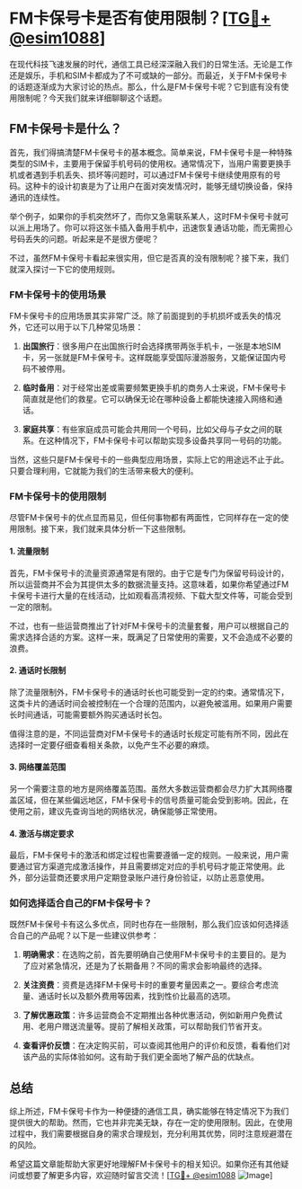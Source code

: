 # FM卡保号卡是否有使用限制？[[TG💪+ @esim1088](https://t.me/s/esim1088)]

在现代科技飞速发展的时代，通信工具已经深深融入我们的日常生活。无论是工作还是娱乐，手机和SIM卡都成为了不可或缺的一部分。而最近，关于FM卡保号卡的话题逐渐成为大家讨论的热点。那么，什么是FM卡保号卡呢？它到底有没有使用限制呢？今天我们就来详细聊聊这个话题。

## FM卡保号卡是什么？

首先，我们得搞清楚FM卡保号卡的基本概念。简单来说，FM卡保号卡是一种特殊类型的SIM卡，主要用于保留手机号码的使用权。通常情况下，当用户需要更换手机或者遇到手机丢失、损坏等问题时，可以通过FM卡保号卡继续使用原有的号码。这种卡的设计初衷是为了让用户在面对突发情况时，能够无缝切换设备，保持通讯的连续性。

举个例子，如果你的手机突然坏了，而你又急需联系某人，这时FM卡保号卡就可以派上用场了。你可以将这张卡插入备用手机中，迅速恢复通话功能，而无需担心号码丢失的问题。听起来是不是很方便呢？

不过，虽然FM卡保号卡看起来很实用，但它是否真的没有限制呢？接下来，我们就深入探讨一下它的使用规则。

### FM卡保号卡的使用场景

FM卡保号卡的应用场景其实非常广泛。除了前面提到的手机损坏或丢失的情况外，它还可以用于以下几种常见场景：

1. **出国旅行**：很多用户在出国旅行时会选择携带两张手机卡，一张是本地SIM卡，另一张就是FM卡保号卡。这样既能享受国际漫游服务，又能保证国内号码不被停用。
   
2. **临时备用**：对于经常出差或需要频繁更换手机的商务人士来说，FM卡保号卡简直就是他们的救星。它可以确保无论在哪种设备上都能快速接入网络和通话。

3. **家庭共享**：有些家庭成员可能会共用同一个号码，比如父母与子女之间的联系。在这种情况下，FM卡保号卡可以帮助实现多设备共享同一号码的功能。

当然，这些只是FM卡保号卡的一些典型应用场景，实际上它的用途远不止于此。只要合理利用，它就能为我们的生活带来极大的便利。

### FM卡保号卡的使用限制

尽管FM卡保号卡的优点显而易见，但任何事物都有两面性，它同样存在一定的使用限制。接下来，我们就来具体分析一下这些限制。

#### 1. **流量限制**

首先，FM卡保号卡的流量资源通常是有限的。由于它是专门为保留号码设计的，所以运营商并不会为其提供太多的数据流量支持。这意味着，如果你希望通过FM卡保号卡进行大量的在线活动，比如观看高清视频、下载大型文件等，可能会受到一定的限制。

不过，也有一些运营商推出了针对FM卡保号卡的流量套餐，用户可以根据自己的需求选择合适的方案。这样一来，既满足了日常使用的需要，又不会造成不必要的浪费。

#### 2. **通话时长限制**

除了流量限制外，FM卡保号卡的通话时长也可能受到一定的约束。通常情况下，这类卡片的通话时间会被控制在一个合理的范围内，以避免被滥用。如果用户需要长时间通话，可能需要额外购买通话时长包。

值得注意的是，不同运营商对FM卡保号卡的通话时长规定可能有所不同，因此在选择时一定要仔细查看相关条款，以免产生不必要的麻烦。

#### 3. **网络覆盖范围**

另一个需要注意的地方是网络覆盖范围。虽然大多数运营商都会尽力扩大其网络覆盖区域，但在某些偏远地区，FM卡保号卡的信号质量可能会受到影响。因此，在使用之前，建议先查询当地的网络状况，确保能够正常使用。

#### 4. **激活与绑定要求**

最后，FM卡保号卡的激活和绑定过程也需要遵循一定的规则。一般来说，用户需要通过官方渠道完成激活操作，并且需要绑定对应的手机号码才能正常使用。此外，部分运营商还要求用户定期登录账户进行身份验证，以防止恶意使用。

### 如何选择适合自己的FM卡保号卡？

既然FM卡保号卡有这么多优点，同时也存在一些限制，那么我们应该如何选择适合自己的产品呢？以下是一些建议供参考：

1. **明确需求**：在选购之前，首先要明确自己使用FM卡保号卡的主要目的。是为了应对紧急情况，还是为了长期备用？不同的需求会影响最终的选择。

2. **关注资费**：资费是选择FM卡保号卡时的重要考量因素之一。要综合考虑流量、通话时长以及额外费用等因素，找到性价比最高的选项。

3. **了解优惠政策**：许多运营商会不定期推出各种优惠活动，例如新用户免费试用、老用户赠送流量等。提前了解相关政策，可以帮助我们节省开支。

4. **查看评价反馈**：在决定购买前，可以查阅其他用户的评价和反馈，看看他们对该产品的实际体验如何。这有助于我们更全面地了解产品的优缺点。

## 总结

综上所述，FM卡保号卡作为一种便捷的通信工具，确实能够在特定情况下为我们提供很大的帮助。然而，它也并非完美无缺，存在一定的使用限制。因此，在使用过程中，我们需要根据自身的需求合理规划，充分利用其优势，同时注意规避潜在的风险。

希望这篇文章能帮助大家更好地理解FM卡保号卡的相关知识。如果你还有其他疑问或想要了解更多内容，欢迎随时留言交流！[[TG💪+ @esim1088](https://t.me/s/esim1088) ![Image](https://i.postimg.cc/4NQfJmqS/Snipaste-2025-05-13-00-14-12.png)]